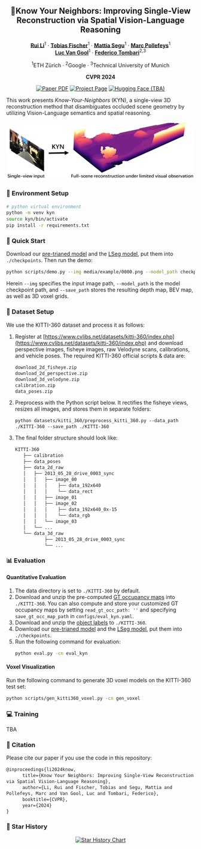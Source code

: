 <div align="center">
<h2>🏡Know Your Neighbors: Improving Single-View Reconstruction via Spatial Vision-Language Reasoning</h2>

[**Rui Li**](https://ruili3.github.io/)<sup>1</sup> · [**Tobias Fischer**](https://tobiasfshr.github.io/)<sup>1</sup> · [**Mattia Segu**](https://mattiasegu.github.io/)<sup>1</sup> · [**Marc Pollefeys**](https://people.inf.ethz.ch/pomarc/)<sup>1</sup> <br>
[**Luc Van Gool**](https://ee.ethz.ch/the-department/faculty/professors/person-detail.OTAyMzM=.TGlzdC80MTEsMTA1ODA0MjU5.html)<sup>1</sup> · [**Federico Tombari**](https://federicotombari.github.io/)<sup>2,3</sup>

<sup>1</sup>ETH Zürich  · <sup>2</sup>Google  · <sup>3</sup>Technical University of Munich

**CVPR 2024**

<a href=""><img src='https://img.shields.io/badge/arXiv-KYN-red' alt='Paper PDF'></a>
<a href='https://ruili3.github.io/kyn/'><img src='https://img.shields.io/badge/Project_Page-KYN-green' alt='Project Page'></a>
<a href='https://huggingface.co/'><img src='https://img.shields.io/badge/Hugging_Face-KYN-yellow' alt='Hugging Face (TBA)'></a>
</div>

This work presents _Know-Your-Neighbors_ (KYN), a single-view 3D reconstruction method that disambiguates occluded scene geometry by utilizing Vision-Language semantics and spatial reasoning.

![teaser](/media/assets/teaser.png)


### 🔗 Environment Setup
```bash
# python virtual environment
python -m venv kyn
source kyn/bin/activate
pip install -r requirements.txt

```

### 🚀 Quick Start
Download our [pre-trianed model](https://drive.google.com/file/d/1wul-WjsH1iaccfMOGwqIJ55vJnfMUywp/view?usp=drive_link) and the [LSeg model](https://drive.google.com/file/d/1ayk6NXURI_vIPlym16f_RG3ffxBWHxvb/view?usp=sharing), put them into `./checkpoints`. Then run the demo:
```bash
python scripts/demo.py --img media/example/0000.png --model_path checkpoints/kyn.pt --save_path /your/save/path
```
Herein `--img` specifies the input image path, `--model_path` is the model checkpoint path, and `--save_path` stores the resulting depth map, BEV map, as well as 3D voxel grids.

### 📁 Dataset Setup
We use the KITTI-360 dataset and process it as follows:
1. Register at [https://www.cvlibs.net/datasets/kitti-360/index.php](https://www.cvlibs.net/datasets/kitti-360/index.php) and download perspective images, fisheye images, raw Velodyne scans, calibrations, and vehicle poses. The required KITTI-360 official scripts & data are:
    ```
    download_2d_fisheye.zip
    download_2d_perspective.zip
    download_3d_velodyne.zip
    calibration.zip
    data_poses.zip
    ```
2. Preprocess with the Python script below. It rectifies the fisheye views, resizes all images, and stores them in separate folders:
    ```
    python datasets/kitti_360/preprocess_kitti_360.py --data_path ./KITTI-360 --save_path ./KITTI-360
    ```
3. The final folder structure should look like:
    ```
    KITTI-360
       ├── calibration
       ├── data_poses
       ├── data_2d_raw
       │   ├── 2013_05_28_drive_0003_sync
       │   │   ├── image_00
       │   │   │    ├── data_192x640
       │   │   │    └── data_rect
       │   │   ├── image_01
       │   │   ├── image_02
       │   │   │    ├── data_192x640_0x-15
       │   │   │    └── data_rgb
       │   │   └── image_03
       │   └── ...
       └── data_3d_raw
               ├── 2013_05_28_drive_0003_sync
               └── ...
    ```

### 📊 Evaluation
#### Quantitative Evaluation
1. The data directory is set to `./KITTI-360` by default.
2. Download and unzip the pre-computed [GT occupancy maps](https://drive.google.com/file/d/17FvEShQdCRBSH91iQSMhcoocb8j9x3at/view?usp=drive_link) into `./KITTI-360`. You can also compute and store your customized GT occupancy maps by setting `read_gt_occ_path: ''` and specifying `save_gt_occ_map_path` in `configs/eval_kyn.yaml`. 
3. Download and unzip the [object labels](https://drive.google.com/file/d/1ELY2Hxy5hRP52J7ewzLYFWMk-Qu5QViQ/view?usp=drive_link) to `./KITTI-360`.
4. Download our [pre-trianed model](https://drive.google.com/file/d/1wul-WjsH1iaccfMOGwqIJ55vJnfMUywp/view?usp=drive_link) and the [LSeg model](https://drive.google.com/file/d/1ayk6NXURI_vIPlym16f_RG3ffxBWHxvb/view?usp=sharing), put them into `./checkpoints`.
4. Run the following command for evaluation:
    ```bash
    python eval.py -cn eval_kyn
    ```

#### Voxel Visualization
Run the following command to generate 3D voxel models on the KITTI-360 test set:
```bash
python scripts/gen_kitti360_voxel.py -cn gen_voxel
```

### 💻 Training
TBA


### 📰 Citation
Please cite our paper if you use the code in this repository:
```
@inproceedings{li2024know,
      title={Know Your Neighbors: Improving Single-View Reconstruction via Spatial Vision-Language Reasoning}, 
      author={Li, Rui and Fischer, Tobias and Segu, Mattia and Pollefeys, Marc and Van Gool, Luc and Tombari, Federico},
      booktitle={CVPR},
      year={2024}
}
``` 

### 🌟 Star History
<div style="text-align: center;">
<a href="https://star-history.com/#ruili3/Know-Your-Neighbors&Date">
  <picture>
    <source media="(prefers-color-scheme: dark)" srcset="https://api.star-history.com/svg?repos=ruili3/Know-Your-Neighbors&type=Date&theme=dark" />
    <source media="(prefers-color-scheme: light)" srcset="https://api.star-history.com/svg?repos=ruili3/Know-Your-Neighbors&type=Date" />
    <img alt="Star History Chart" src="https://api.star-history.com/svg?repos=ruili3/Know-Your-Neighbors&type=Date" width="400"/>
  </picture>
</a>
</div>